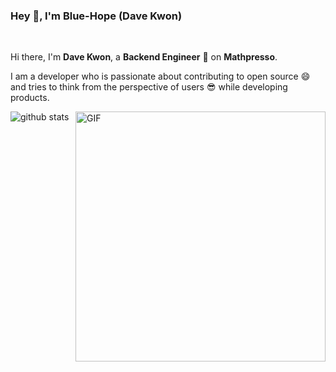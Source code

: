 ### Hey 👋, I'm Blue-Hope (Dave Kwon)
<br />

Hi there, I'm **Dave Kwon**, a **Backend Engineer** 🚀 on **Mathpresso**.


I am a developer who is passionate about contributing to open source 😄 and tries to think from the perspective of users 😎 while developing products. 



<img width="400" align="right" alt="GIF" src="https://user-images.githubusercontent.com/38323921/118517120-e8366b00-b771-11eb-9353-99f959408d86.gif" />

![github stats](https://github-readme-stats.vercel.app/api?username=blue-hope&show_icons=true&hide_border=true&count_private=true)
